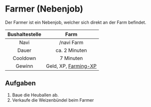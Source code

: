 # Farmer (Nebenjob)
Der Farmer ist ein Nebenjob, welcher sich direkt an der Farm befindet.



| Bushaltestelle | Farm |
| :-: | :-: |
| Navi | /navi Farm |
| Dauer | ca. 2 Minuten |
| Cooldown | 7 Minuten |
| Gewinn | Geld, XP, [Farming-XP](../..//pages/skills/farming.md) |

## Aufgaben
1. Baue die Heuballen ab.
2. Verkaufe die Weizenbündel beim Farmer
